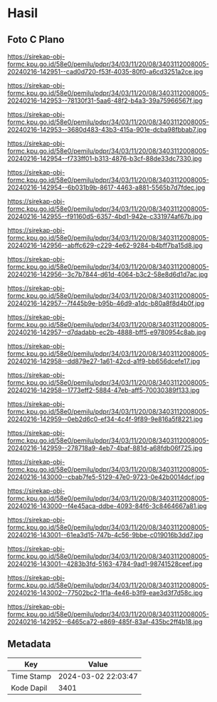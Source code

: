 # Hasil

## Foto C Plano

https://sirekap-obj-formc.kpu.go.id/58e0/pemilu/pdpr/34/03/11/20/08/3403112008005-20240216-142951--cad0d720-f53f-4035-80f0-a6cd3251a2ce.jpg

https://sirekap-obj-formc.kpu.go.id/58e0/pemilu/pdpr/34/03/11/20/08/3403112008005-20240216-142953--78130f31-5aa6-48f2-b4a3-39a75966567f.jpg

https://sirekap-obj-formc.kpu.go.id/58e0/pemilu/pdpr/34/03/11/20/08/3403112008005-20240216-142953--3680d483-43b3-415a-901e-dcba98fbbab7.jpg

https://sirekap-obj-formc.kpu.go.id/58e0/pemilu/pdpr/34/03/11/20/08/3403112008005-20240216-142954--f733ff01-b313-4876-b3cf-88de33dc7330.jpg

https://sirekap-obj-formc.kpu.go.id/58e0/pemilu/pdpr/34/03/11/20/08/3403112008005-20240216-142954--6b031b9b-8617-4463-a881-5565b7d7fdec.jpg

https://sirekap-obj-formc.kpu.go.id/58e0/pemilu/pdpr/34/03/11/20/08/3403112008005-20240216-142955--f91160d5-6357-4bd1-942e-c331974af67b.jpg

https://sirekap-obj-formc.kpu.go.id/58e0/pemilu/pdpr/34/03/11/20/08/3403112008005-20240216-142956--abffc629-c229-4e62-9284-b4bff7ba15d8.jpg

https://sirekap-obj-formc.kpu.go.id/58e0/pemilu/pdpr/34/03/11/20/08/3403112008005-20240216-142956--3c7b7844-d61d-4064-b3c2-58e8d6d1d7ac.jpg

https://sirekap-obj-formc.kpu.go.id/58e0/pemilu/pdpr/34/03/11/20/08/3403112008005-20240216-142957--7f445b9e-b95b-46d9-a1dc-b80a8f8d4b0f.jpg

https://sirekap-obj-formc.kpu.go.id/58e0/pemilu/pdpr/34/03/11/20/08/3403112008005-20240216-142957--d7dadabb-ec2b-4888-bff5-e9780954c8ab.jpg

https://sirekap-obj-formc.kpu.go.id/58e0/pemilu/pdpr/34/03/11/20/08/3403112008005-20240216-142958--dd879e27-1a61-42cd-a1f9-bb656dcefe17.jpg

https://sirekap-obj-formc.kpu.go.id/58e0/pemilu/pdpr/34/03/11/20/08/3403112008005-20240216-142958--1773eff2-5884-47eb-aff5-70030389f133.jpg

https://sirekap-obj-formc.kpu.go.id/58e0/pemilu/pdpr/34/03/11/20/08/3403112008005-20240216-142959--0eb2d6c0-ef34-4c4f-9f89-9e816a5f8221.jpg

https://sirekap-obj-formc.kpu.go.id/58e0/pemilu/pdpr/34/03/11/20/08/3403112008005-20240216-142959--278718a9-4eb7-4baf-881d-a68fdb06f725.jpg

https://sirekap-obj-formc.kpu.go.id/58e0/pemilu/pdpr/34/03/11/20/08/3403112008005-20240216-143000--cbab7fe5-5129-47e0-9723-0e42b0014dcf.jpg

https://sirekap-obj-formc.kpu.go.id/58e0/pemilu/pdpr/34/03/11/20/08/3403112008005-20240216-143000--f4e45aca-ddbe-4093-84f6-3c8464667a81.jpg

https://sirekap-obj-formc.kpu.go.id/58e0/pemilu/pdpr/34/03/11/20/08/3403112008005-20240216-143001--61ea3d15-747b-4c56-9bbe-c019016b3dd7.jpg

https://sirekap-obj-formc.kpu.go.id/58e0/pemilu/pdpr/34/03/11/20/08/3403112008005-20240216-143001--4283b3fd-5163-4784-9ad1-98741528ceef.jpg

https://sirekap-obj-formc.kpu.go.id/58e0/pemilu/pdpr/34/03/11/20/08/3403112008005-20240216-143002--77502bc2-1f1a-4e46-b3f9-eae3d3f7d58c.jpg

https://sirekap-obj-formc.kpu.go.id/58e0/pemilu/pdpr/34/03/11/20/08/3403112008005-20240216-142952--6465ca72-e869-485f-83af-435bc2ff4b18.jpg


## Metadata

| Key        | Value               |
| ---------- | ------------------- |
| Time Stamp | 2024-03-02 22:03:47 |
| Kode Dapil | 3401                |



